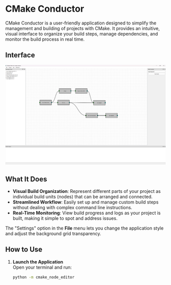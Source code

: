 # CMake Conductor

CMake Conductor is a user-friendly application designed to simplify the management and building of projects with CMake. It provides an intuitive, visual interface to organize your build steps, manage dependencies, and monitor the build process in real time.

## Interface
![screenshot](/assets/Screenshot.png)

## What It Does
- **Visual Build Organization**: Represent different parts of your project as individual build units (nodes) that can be arranged and connected.
- **Streamlined Workflow**: Easily set up and manage custom build steps without dealing with complex command line instructions.
- **Real-Time Monitoring**: View build progress and logs as your project is built, making it simple to spot and address issues.

The "Settings" option in the **File** menu lets you change the application style and adjust the background grid transparency.

## How to Use
1. **Launch the Application**  
   Open your terminal and run:
   ```bash
   python -m cmake_node_editor
